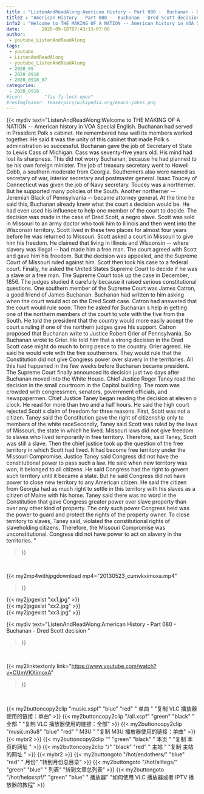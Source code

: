 ```yaml
---
title : "ListenAndReadAlong:American History - Part 080 -  Buchanan - Dred Scott decision "
title2 : "American History - Part 080 -  Buchanan - Dred Scott decision "
info2 : "Welcome to THE MAKING OF A NATION -- American history in VOA Special English. Buchanan had served in President Polk s cabinet. He remembered how well its members worked together. He said it was the unity of this cabinet that made Polk s administration so successful. Buchanan gave the job of Secretary of State to Lewis Cass of Michigan. Cass was seventy-five years old. His mind had lost its sharpness. This did not worry Buchanan, because he had planned to be his own foreign minister. The job of treasury secretary went to Howell Cobb, a southern moderate from Georgia. Southerners also were named as secretary of war, interior secretary and postmaster general. Isaac Toucey of Connecticut was given the job of Navy secretary. Toucey was a northerner. But he supported many policies of the South. Another northerner -- Jeremiah Black of Pennsylvania -- became attorney general. At the time he said this, Buchanan already knew what the court s decision would be. He had even used his influence to help one member of the court to decide. The decision was made in the case of Dred Scott, a negro slave. Scott was sold in Missouri to an army doctor who took him to Illinois and then went into the Wisconsin territory. Scott lived in these two places for almost four years before he was returned to Missouri. Scott asked a court in Missouri to give him his freedom. He claimed that living in Illinois and Wisconsin -- where slavery was illegal -- had made him a free man. The court agreed with Scott and gave him his freedom. But the decision was appealed, and the Supreme Court of Missouri ruled against him. Scott then took his case to a federal court. Finally, he asked the United States Supreme Court to decide if he was a slave or a free man. The Supreme Court took up the case in December, 1856. The judges studied it carefully because it raised serious constitutional questions. One southern member of the Supreme Court was James Catron, a good friend of James Buchanan. Buchanan had written to him asking when the court would act on the Dred Scott case. Catron had answered that the court would rule soon. Then he asked for Buchanan s help in getting one of the northern members of the court to vote with the five from the South. He told the president that the country would more easily accept the court s ruling if one of the northern judges gave his support. Catron proposed that Buchanan write to Justice Robert Grier of Pennsylvania. So Buchanan wrote to Grier. He told him that a strong decision in the Dred Scott case might do much to bring peace to the country. Grier agreed. He said he would vote with the five southerners. They would rule that the Constitution did not give Congress power over slavery in the territories. All this had happened in the few weeks before Buchanan became president. The Supreme Court finally announced its decision just two days after Buchanan moved into the White House. Chief Justice Roger Taney read the decision in the small courtroom in the Capitol building. The room was crowded with congressmen, senators, government officials, and newspapermen. Chief Justice Taney began reading the decision at eleven o clock. He read for more than two and a half hours. He said the high court rejected Scott s claim of freedom for three reasons. First, Scott was not a citizen. Taney said the Constitution gave the right of citizenship only to members of the white raceSecondly, Taney said Scott was ruled by the laws of Missouri, the state in which he lived. Missouri laws did not give freedom to slaves who lived temporarily in free territory. Therefore, said Taney, Scott was still a slave. Then the chief justice took up the question of the free territory in which Scott had lived. It had become free territory under the Missouri Compromise. Justice Taney said Congress did not have the constitutional power to pass such a law. He said when new territory was won, it belonged to all citizens. He said Congress had the right to govern such territory until it became a state. But he said Congress did not have power to close new territory to any American citizen. He said the citizen from Georgia had as much right to settle in this territory with his slaves as a citizen of Maine with his horse. Taney said there was no word in the Constitution that gave Congress greater power over slave property than over any other kind of property. The only such power Congress held was the power to guard and protect the rights of the property owner. To close territory to slaves, Taney said, violated the constitutional rights of slaveholding citizens. Therefore, the Missouri Compromise was unconstitutional. Congress did not have power to act on slavery in the territories. "
date:        2020-09-18T07:43:13-07:00
author:
 - youtube_ListenAndReadAlong
tags:
 - youtube
 - ListenAndReadAlong
 - youtube_ListenAndReadAlong
 - 2020_09
 - 2020_0918
 - 2020_0918_07
categories:
 - 2020_0918
#icon:        "fas fa-lock-open"
#resImgTeaser: teaserpics/wikipedia.org/emacs-jokes.png
---
```


{{< mydiv text="ListenAndReadAlong:Welcome to THE MAKING OF A NATION -- American history in VOA Special English. Buchanan had served in President Polk s cabinet. He remembered how well its members worked together. He said it was the unity of this cabinet that made Polk s administration so successful. Buchanan gave the job of Secretary of State to Lewis Cass of Michigan. Cass was seventy-five years old. His mind had lost its sharpness. This did not worry Buchanan, because he had planned to be his own foreign minister. The job of treasury secretary went to Howell Cobb, a southern moderate from Georgia. Southerners also were named as secretary of war, interior secretary and postmaster general. Isaac Toucey of Connecticut was given the job of Navy secretary. Toucey was a northerner. But he supported many policies of the South. Another northerner -- Jeremiah Black of Pennsylvania -- became attorney general. At the time he said this, Buchanan already knew what the court s decision would be. He had even used his influence to help one member of the court to decide. The decision was made in the case of Dred Scott, a negro slave. Scott was sold in Missouri to an army doctor who took him to Illinois and then went into the Wisconsin territory. Scott lived in these two places for almost four years before he was returned to Missouri. Scott asked a court in Missouri to give him his freedom. He claimed that living in Illinois and Wisconsin -- where slavery was illegal -- had made him a free man. The court agreed with Scott and gave him his freedom. But the decision was appealed, and the Supreme Court of Missouri ruled against him. Scott then took his case to a federal court. Finally, he asked the United States Supreme Court to decide if he was a slave or a free man. The Supreme Court took up the case in December, 1856. The judges studied it carefully because it raised serious constitutional questions. One southern member of the Supreme Court was James Catron, a good friend of James Buchanan. Buchanan had written to him asking when the court would act on the Dred Scott case. Catron had answered that the court would rule soon. Then he asked for Buchanan s help in getting one of the northern members of the court to vote with the five from the South. He told the president that the country would more easily accept the court s ruling if one of the northern judges gave his support. Catron proposed that Buchanan write to Justice Robert Grier of Pennsylvania. So Buchanan wrote to Grier. He told him that a strong decision in the Dred Scott case might do much to bring peace to the country. Grier agreed. He said he would vote with the five southerners. They would rule that the Constitution did not give Congress power over slavery in the territories. All this had happened in the few weeks before Buchanan became president. The Supreme Court finally announced its decision just two days after Buchanan moved into the White House. Chief Justice Roger Taney read the decision in the small courtroom in the Capitol building. The room was crowded with congressmen, senators, government officials, and newspapermen. Chief Justice Taney began reading the decision at eleven o clock. He read for more than two and a half hours. He said the high court rejected Scott s claim of freedom for three reasons. First, Scott was not a citizen. Taney said the Constitution gave the right of citizenship only to members of the white raceSecondly, Taney said Scott was ruled by the laws of Missouri, the state in which he lived. Missouri laws did not give freedom to slaves who lived temporarily in free territory. Therefore, said Taney, Scott was still a slave. Then the chief justice took up the question of the free territory in which Scott had lived. It had become free territory under the Missouri Compromise. Justice Taney said Congress did not have the constitutional power to pass such a law. He said when new territory was won, it belonged to all citizens. He said Congress had the right to govern such territory until it became a state. But he said Congress did not have power to close new territory to any American citizen. He said the citizen from Georgia had as much right to settle in this territory with his slaves as a citizen of Maine with his horse. Taney said there was no word in the Constitution that gave Congress greater power over slave property than over any other kind of property. The only such power Congress held was the power to guard and protect the rights of the property owner. To close territory to slaves, Taney said, violated the constitutional rights of slaveholding citizens. Therefore, the Missouri Compromise was unconstitutional. Congress did not have power to act on slavery in the territories. "
>}}
<br>


{{< my2mp4withjpgdownload mp4="20130523_cumvkximoxa.mp4"
>}}

{{< my2jpgexist "xx1.jpg" >}}<br>
{{< my2jpgexist "xx2.jpg" >}}<br>
{{< my2jpgexist "xx3.jpg" >}}<br>



{{< mydiv text="ListenAndReadAlong:American History - Part 080 -  Buchanan - Dred Scott decision "
>}}
<br>

{{< my2linktextonly link="https://www.youtube.com/watch?v=CUmVKXimoxA"
>}}


<br>

{{< my2buttoncopy2clip "music.xspf"        "blue"   "red"    " 单曲 "  "复制 VLC 播放器使用的链接：单曲" >}} {{< my2buttoncopy2clip "/all.xspf"         "green"  "black"  " 全部 "  "复制 VLC 播放器使用的链接：全部" >}} {{< my2buttoncopy2clip "music.m3u8"        "blue"   "red"    " M3U  "    "复制 M3U 播放器使用的链接：单曲" >}} {{< mybr2 >}} {{< my2buttoncopy2clip ""                  "green"  "black"  " 本页 "    "复制 本页的网址 " >}} {{< my2buttoncopy2clip "/"                 "black"  "red"    " 主站 "    "复制 主站的网址 " >}} {{< mybr2 >}} {{< my2buttongoto      "/hot/endothers/"   "blue"   "red"    " 月份"   "转到月份总目录" >}} {{< my2buttongoto      "/hot/alltags/"     "green"  "blue"   " 列表"   "转到文章总列表" >}} {{< my2buttongoto      "/hot/helpxspf/"    "green"  "blue"   " 播放器" "如何使用 VLC 播放器或者 IPTV 播放器的教程" >}} 
